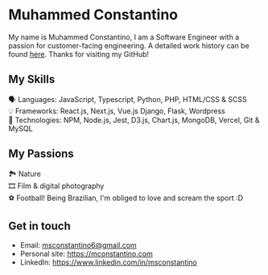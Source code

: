 # Muhammed Constantino
My name is Muhammed Constantino, I am a Software Engineer with a passion for customer-facing engineering. A detailed work history can be found [here](https://www.linkedin.com/in/msconstantino). Thanks for visiting my GitHub!

## My Skills
🗣️ Languages: JavaScript, Typescript, Python, PHP, HTML/CSS & SCSS<br>
💡 Frameworks: React.js, Next.js, Vue.js Django, Flask, Wordpress<br>
👷 Technologies: NPM, Node.js, Jest, D3.js, Chart.js, MongoDB, Vercel, Git & MySQL<br>

## My Passions
🏞️ Nature<br>
🎞️ Film & digital photography<br>
⚽️ Football! Being Brazilian, I'm obliged to love and scream the sport :D<br>

## Get in touch
- Email: msconstantino6@gmail.com
- Personal site: https://mconstantino.com
- LinkedIn: https://www.linkedin.com/in/msconstantino
